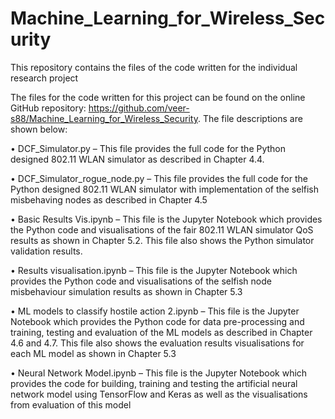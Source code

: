 # Machine_Learning_for_Wireless_Security
This repository contains the files of the code written for the individual research project

The files for the code written for this project can be found on the online GitHub repository: https://github.com/veer-s88/Machine_Learning_for_Wireless_Security. The file descriptions are shown below:

•	DCF_Simulator.py – This file provides the full code for the Python designed 802.11 WLAN simulator as described in Chapter 4.4.

•	DCF_Simulator_rogue_node.py – This file provides the full code for the Python designed 802.11 WLAN simulator with implementation of the selfish misbehaving nodes as 
described in Chapter 4.5

•	Basic Results Vis.ipynb – This file is the Jupyter Notebook which provides the Python code and visualisations of the fair 802.11 WLAN simulator QoS results as shown in Chapter 5.2. This file also shows the Python simulator validation results.

•	Results visualisation.ipynb – This file is the Jupyter Notebook which provides the Python code and visualisations of the selfish node misbehaviour simulation results as shown in Chapter 5.3

•	ML models to classify hostile action 2.ipynb – This file is the Jupyter Notebook which provides the Python code for data pre-processing and training, testing and evaluation of the ML models as described in Chapter 4.6 and 4.7. This file also shows the evaluation results visualisations for each ML model as shown in Chapter 5.3

•	Neural Network Model.ipynb – This file is the Jupyter Notebook which provides the code for building, training and testing the artificial neural network model using TensorFlow and Keras as well as the visualisations from evaluation of this model 
 
